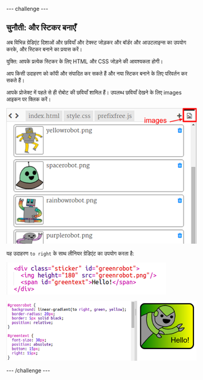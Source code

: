 --- challenge ---
## चुनौती: और स्टिकर बनाएँ

अब विभिन्न ग्रेडिएंट दिशाओं और छवियाँ और टेक्स्ट जोड़कर और बॉर्डर और आउटलाइन्स का उपयोग करके, और स्टिकर बनाने का प्रयास करें। 

युक्ति: आपके प्रत्येक स्टिकर के लिए HTML और CSS जोड़ने की आवश्यकता होगी। 

आप किसी उदाहरण को कॉपी और संपादित कर सकते हैं और नया स्टिकर बनाने के लिए परिवर्तन कर सकते हैं। 

आपके प्रोजेक्ट में पहले से ही रोबोट की छवियाँ शामिल हैं। उपलब्ध छवियाँ देखने के लिए images आइकन पर क्लिक करें। 

![screenshot](images/stickers-images.png)

यह उदाहरण `to right` के साथ लीनियर ग्रेडिएंट का उपयोग करता है:

![screenshot](images/stickers-green-html.png)

![screenshot](images/stickers-green-style.png)




--- /challenge ---